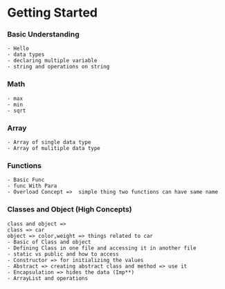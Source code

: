 # Getting Started
### Basic Understanding
    - Hello 
    - data types
    - declaring multiple variable
    - string and operations on string
### Math 
    - max
    - min
    - sqrt
### Array
    - Array of single data type
    - Array of mulitiple data type
### Functions
    - Basic Func
    - func With Para
    - Overload Concept =>  simple thing two functions can have same name
### Classes and Object (High Concepts)
    class and object =>
    class => car
    object => color,weight => things related to car
    - Basic of Class and object
    - Defining Class in one file and accessing it in another file
    - static vs public and how to access
    - Constructor => for initializing the values
    - Abstract => creating abstract class and method => use it 
    - Encapsulation => hides the data (Imp**)
    - ArrayList and operations
    
    
